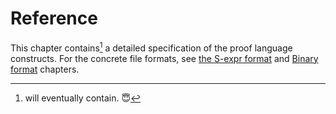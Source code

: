# Reference

This chapter contains[^1] a detailed specification of the proof language constructs.
For the concrete file formats, see [the S-expr format]() and [Binary format]() chapters.


[^1]: will eventually contain. 😇

